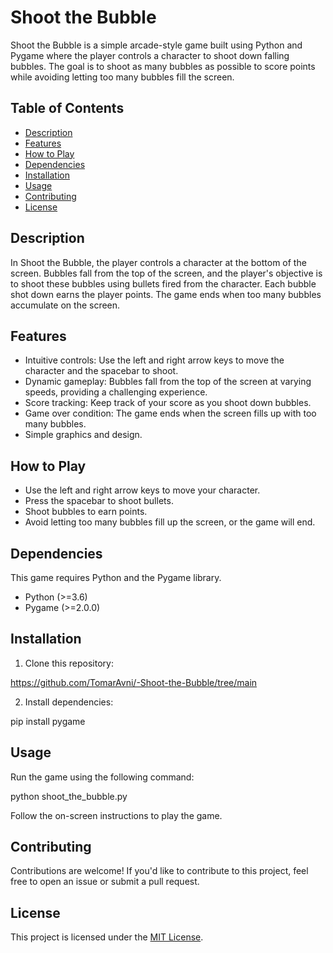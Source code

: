 # Shoot the Bubble

Shoot the Bubble is a simple arcade-style game built using Python and Pygame where the player controls a character to shoot down falling bubbles. The goal is to shoot as many bubbles as possible to score points while avoiding letting too many bubbles fill the screen.

## Table of Contents

- [Description](#description)
- [Features](#features)
- [How to Play](#how-to-play)
- [Dependencies](#dependencies)
- [Installation](#installation)
- [Usage](#usage)
- [Contributing](#contributing)
- [License](#license)

## Description

In Shoot the Bubble, the player controls a character at the bottom of the screen. Bubbles fall from the top of the screen, and the player's objective is to shoot these bubbles using bullets fired from the character. Each bubble shot down earns the player points. The game ends when too many bubbles accumulate on the screen.

## Features

- Intuitive controls: Use the left and right arrow keys to move the character and the spacebar to shoot.
- Dynamic gameplay: Bubbles fall from the top of the screen at varying speeds, providing a challenging experience.
- Score tracking: Keep track of your score as you shoot down bubbles.
- Game over condition: The game ends when the screen fills up with too many bubbles.
- Simple graphics and design.

## How to Play

- Use the left and right arrow keys to move your character.
- Press the spacebar to shoot bullets.
- Shoot bubbles to earn points.
- Avoid letting too many bubbles fill up the screen, or the game will end.

## Dependencies

This game requires Python and the Pygame library.

- Python (>=3.6)
- Pygame (>=2.0.0)

## Installation

1. Clone this repository:

https://github.com/TomarAvni/-Shoot-the-Bubble/tree/main


2. Install dependencies:

pip install pygame


## Usage

Run the game using the following command:

python shoot_the_bubble.py


Follow the on-screen instructions to play the game.

## Contributing

Contributions are welcome! If you'd like to contribute to this project, feel free to open an issue or submit a pull request.

## License

This project is licensed under the [MIT License](LICENSE).
